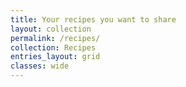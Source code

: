 ```yaml
---
title: Your recipes you want to share
layout: collection
permalink: /recipes/
collection: Recipes
entries_layout: grid
classes: wide
---
```

